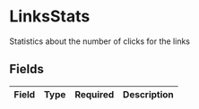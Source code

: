 # LinksStats

Statistics about the number of clicks for the links


## Fields

| Field       | Type        | Required    | Description |
| ----------- | ----------- | ----------- | ----------- |